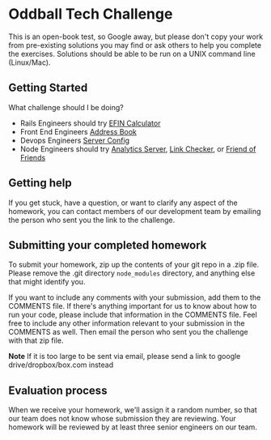 # Oddball Tech Challenge

This is an open-book test, so Google away, but please don't copy your work from pre-existing solutions you may find or ask others to help you complete the exercises. Solutions should be able to be run on a UNIX command line (Linux/Mac).

## Getting Started

What challenge should I be doing?

- Rails Engineers should try [EFIN Calculator](/efin-calculator#efin-calculator)
- Front End Engineers [Address Book](/address-book)
- Devops Engineers [Server Config](/server-config)
- Node Engineers should try [Analytics Server](/analytics-server), [Link Checker](/link-checker), or [Friend of Friends](/friends-of-friends)

## Getting help

If you get stuck, have a question, or want to clarify any aspect of the homework, you can contact members of our development team by emailing the person who sent you the link to the challenge.

## Submitting your completed homework

To submit your homework, zip up the contents of your git repo in a .zip file. Please remove the .git directory `node_modules` directory, and anything else that might identify you. 

If you want to include any comments with your submission, add them to the COMMENTS file. If there's anything important for us to know about how to run your code, please include that information in the COMMENTS file. Feel free to include any other information relevant to your submission in the COMMENTS as well. Then email the person who sent you the challenge with that zip file. 

**Note** If it is too large to be sent via email, please send a link to google drive/dropbox/box.com instead

## Evaluation process

When we receive your homework, we'll assign it a random number, so that our team does not know whose submission they are reviewing. Your homework will be reviewed by at least three senior engineers on our team.